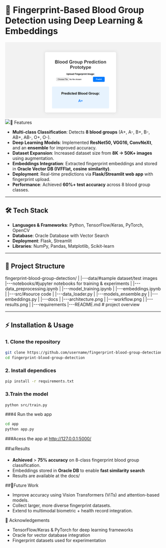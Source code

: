 # 🧬 Fingerprint-Based Blood Group Detection using Deep Learning & Embeddings  
<img src="/results/Screenshot 2025-08-20 202737.png">
<img src="/results/Screenshot 2025-08-20 202758.png>


This project demonstrates the use of **fingerprint biometrics** and **deep learning** to predict a person’s blood group. The system combines **CNN-based classification models** with **fingerprint embeddings** stored in a **vector database** for efficient retrieval and similarity search.  

---

## 🚀 Features  
- **Multi-class Classification**: Detects **8 blood groups** (A+, A-, B+, B-, AB+, AB-, O+, O-).  
- **Deep Learning Models**: Implemented **ResNet50, VGG16, ConvNeXt**, and an **ensemble** for improved accuracy.  
- **Dataset Expansion**: Increased dataset size from **8K → 50K+ images** using augmentation.  
- **Embeddings Integration**: Extracted fingerprint embeddings and stored in **Oracle Vector DB (IVFFlat, cosine similarity)**.  
- **Deployment**: Real-time predictions via **Flask/Streamlit web app** with fingerprint upload.  
- **Performance**: Achieved **60%+ test accuracy** across 8 blood group classes.  

---

## 🛠️ Tech Stack  
- **Languages & Frameworks**: Python, TensorFlow/Keras, PyTorch, OpenCV  
- **Database**: Oracle Database with Vector Search  
- **Deployment**: Flask, Streamlit  
- **Libraries**: NumPy, Pandas, Matplotlib, Scikit-learn  

---

## 📂 Project Structure  
fingerprint-blood-group-detection/
|
|---data/#sample dataset/test images
|---notebooks/#jupyter notebooks for training & experiments
| |---data_preprocessing.ipynb
| |---model_training.ipynb
| |---embeddings.ipynb
|
|---src/#source code
| |---data_loader.py
| |---models_ensemble.py
| |---embeddings.py
|
|---docs
| |---architecture.png
| |---workflow.png
| |---results.png
|
|---requirements
|---README.md # project overview


---

## ⚡ Installation & Usage  

### 1. Clone the repository  
```bash
git clone https://github.com/username/fingerprint-blood-group-detection.git
cd fingerprint-blood-group-detection
```

### 2. Install dependices
```bash
pip install -r requirements.txt
```

### 3.Train the model
```bash
python src/train.py
```

###4 Run the web app
```bash
cd app
python app.py
```
###Acess the app at http://127.0.0.1:5000/

##📊Results
- **Achieved** > **75% accuracy** on 8-class fingerprint blood group classification.
- Embeddings stored in **Oracle DB** to enable **fast similarity search**
- Results are available at the docs/

##🔮Future Work
- Improve accuracy using Vision Transformers (ViTs) and attention-based models.
- Collect larger, more diverse fingerprint datasets.
- Extend to multimodal biometric + health record integration.

🤝 Acknowledgements

- TensorFlow/Keras & PyTorch for deep learning frameworks
- Oracle for vector database integration
- Fingerprint datasets used for experimentation



